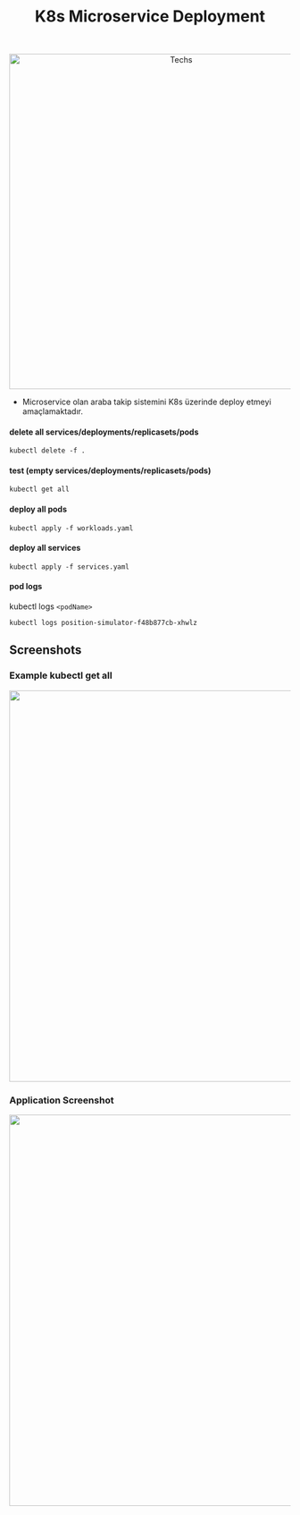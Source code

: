 <h1 align="center"> K8s Microservice Deployment</h1> <br>
<p align="center">
  <a href="https://user-images.githubusercontent.com/34090058/80921510-8631e000-8d7f-11ea-8fe2-00adc999278c.png">
    <img alt="Techs" title="Techs" src="https://user-images.githubusercontent.com/34090058/80921510-8631e000-8d7f-11ea-8fe2-00adc999278c.png"width="600">
  </a>
</p>

 - Microservice olan araba takip sistemini K8s üzerinde deploy etmeyi amaçlamaktadır.
 
#### delete all services/deployments/replicasets/pods
```
kubectl delete -f .
```
####  test (empty services/deployments/replicasets/pods)
```
kubectl get all
```
####  deploy all pods
```
kubectl apply -f workloads.yaml
```
####  deploy all services
```
kubectl apply -f services.yaml
```
#### pod logs
kubectl logs `<podName>`
```
kubectl logs position-simulator-f48b877cb-xhwlz
```
## Screenshots

### Example kubectl get all
<p align="center">
<a href="#"><img src="https://user-images.githubusercontent.com/34090058/80921511-87630d00-8d7f-11ea-9261-7f5cf7453458.png" width="700"></a>
</p>

### Application Screenshot
<p align="center">
<a href="#"><img src="https://user-images.githubusercontent.com/34090058/80921513-87630d00-8d7f-11ea-9495-1c1222679a1f.png" width="700"></a>
</p>
